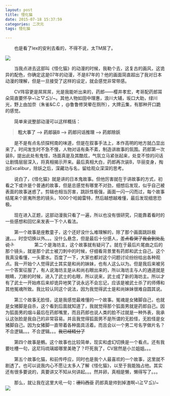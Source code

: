 ```yaml
---
layout: post
title: 怪化猫
date: 2015-07-18 15:37:59
categories: 二次元
tags: 怪化猫

---
```


　　也是看了lex的安利去看的，不得不说，太TM屌了。

![](http://ixjx.coding.me/blog/pic/ghm1.jpg)
<!--more -->

　　当我点进去这部叫《怪化猫》的动漫的时候，我勒个去，这复古的画风，这诡异的配色，你确定这是07年的动漫，不是87年的？他的画面简直超出了我对日本动漫的理解，但是一旦接受了这样的设定，就会感觉非常带感。

　　CV阵容更是屌屌屌，光是我能听出来的，药郎——樱井孝宏，考哥配药郎耳朵简直要怀孕~\≧▽≦)/~。其他人物如田中理惠，浪川大辅，坂口大助，绿川光，野上由加奈（朱雀&C.C ，@鲁鲁修哭晕在厕所），大牌云集，有那种开口跪的感觉。

　　简单来说整部动漫可以这样概括：
> **粗大事了 —> 药郎装B —> 药郎问话推理 —> 药郎除妖**

　　是不是有点名侦探柯南的味道，但是在叙事手法上，本作高明的地方就凸显出来了。时间发生时不急不慢，人物对话有条不紊，制造讲故事的氛围。药郎第一次装B，提出此处有鬼怪，场面真是及其酷炫，气氛立马紧张起来，处变不惊的问话让剧情层层深入，将真相揭示开来。最后真相大白，药郎再次装B，华丽变身，掏出Excalibur，除妖之后，深藏功与名，留给观众深深的思考。

　　说白了，《怪化猫》就是讲的日本鬼故事。但他厉害就在于讲故事的方式，初看之下或许是个普通的故事，但是总感觉有哪里不对劲，细想后发现，似乎自己被表面的故事迷惑了。剪辑也相当厉害，跳跃性极强，画面一闪一闪而过，每个故事结尾来个匪夷所思的镜头，1000个哈姆雷特，然后越想越难懂，最后发现细思恐极。

　　现在进入正题，这部动漫我只看了一遍，所以也没有很研究，只能靠着看时的一些感想和回忆来发表一下个人看法。

　　第一个故事是座敷童子，这个还好没什么难理解的，除了那个画面跳跃极速。。。时空切换以外。。。没什么悬念，但是最后十分感人，~~差点看哭了我会到处乱说？~~
　　 
　　第二个是海坊主，这个故事就有疑问了。就在于最后片尾曲之后的那个镜头，就是那个武士被刀刺中的时候，仔细看背景里有药郎和武士自己。这个我真没看懂，一头雾水。百度了一下，大家也都对这个问题讨论纷纷给出各种观点。我一开始个人觉得武士其实是和尚的妹妹，也有人这么以为。但是我后来被另一个答案征服了，有人说海坊主是从和尚右眼出来的，所以海坊主与人的通道就是眼睛，刀断的时候，进入了武士的右眼，所以说来，武士成了新的海坊主。所以才有了武士一开始疼后来却诡异地笑了说永远不会忘记，应该是被武士杀了的师傅和其他冤魂所致。我比较认同这个说法，因为我觉得武士是和尚妹妹很难自圆其说。

　　第三个故事无脸怪，这是我感觉最难懂的一个故事。冤魂是女猪脚自己，也就是女猪脚是自杀，这个看到后面就知道了，我就觉得那个狐面男就是药郎自己。因为狐面男的烟斗最后在药郎嘴里，而且药郎也说人类的脸不过就是一种外表，我承认这张脸是我自己的非常容易。并且我觉得狐面男不是所谓的无脸怪，无脸怪是女猪脚自己。因为女猪脚一直带着各种面具活着。而且会以一个男二号名字做片名？不合逻辑。。。不合逻辑。。。~~我已经精分了~~

　　第四个故事是鵺。这个故事也比较简单，现实和虚幻切换是一个看点。还有我要吐槽一句，这尼玛琉璃姬哪里美艳了？吓死我了，CV居然是小兰姐姐。。。

　　第五个故事化猫，和前传呼应，同时也是我个人最喜欢的一个故事，这里就不剧透了。也可以说我内心不愿让太多人了解《怪化猫》，以至于我能独占他。其实还有很多要说的，真要讲又不知从何讲起。。。然并卵，真相是懒，懒得写了。。。

　　那么，就让我在这里大吼一句：~~德玛西亚~~ 药郎真是帅到掉渣啊~\≧▽≦)/~
	![](http://ixjx.coding.me/blog/pic/ghm2.jpg)